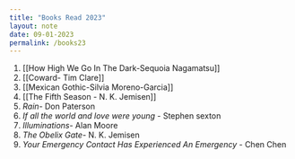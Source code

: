 ```yaml
---
title: "Books Read 2023"
layout: note
date: 09-01-2023
permalink: /books23
---
```

1. [[How High We Go In The Dark-Sequoia Nagamatsu]]
2. [[Coward- Tim Clare]]
3. [[Mexican Gothic-Silvia Moreno-Garcia]]
4. [[The Fifth Season - N. K. Jemisen]]
5. *Rain*- Don Paterson
6. *If all the world and love were young* - Stephen sexton 
7. *Illuminations*- Alan Moore
8. *The Obelix Gate*- N. K. Jemisen 
9. *Your Emergency Contact Has Experienced An Emergency* - Chen Chen